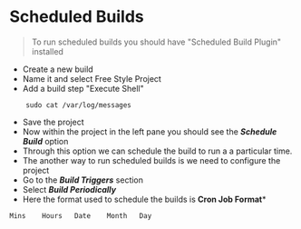 # Scheduled Builds

> To run scheduled builds you should have "Scheduled Build Plugin" installed

- Create a new build 
- Name it and select Free Style Project
- Add a build step "Execute Shell"
```
	sudo cat /var/log/messages
```
- Save the project
- Now within the project in the left pane you should see the ***Schedule Build*** option
- Through this option we can schedule the build to run a a particular time.
- The another way to run scheduled builds is we need to configure the project
- Go to the ***Build Triggers*** section
- Select ***Build Periodically***
- Here the format used to schedule the builds is **Cron Job Format***
```
Mins	Hours	Date	Month	Day
```

